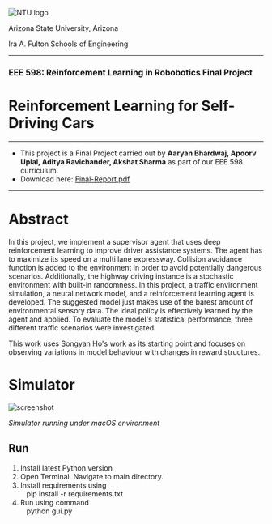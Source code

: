 ![NTU logo](https://1000logos.net/wp-content/uploads/2021/04/ASU-logo.png)

Arizona State University, Arizona

Ira A. Fulton Schools of Engineering
___

### EEE 598: Reinforcement Learning in Robobotics Final Project
# Reinforcement Learning for Self-Driving Cars
___

- This project is a Final Project carried out by **Aaryan Bhardwaj, Apoorv Uplal, Aditya Ravichander, Akshat Sharma** as part of our EEE 598 curriculum.
- Download here: [Final-Report.pdf](https://docs.google.com/document/d/18EjKs-7TDLgtz52AHI6O3cpm7RkFAeCz/edit?usp=share_link&ouid=104476638045106880617&rtpof=true&sd=true)

___

# Abstract

In this project, we implement a supervisor agent that uses deep reinforcement learning to improve driver assistance systems. The agent has to maximize its speed on a multi lane expressway. Collision avoidance function is added to the environment in order to avoid potentially dangerous scenarios. Additionally, the highway driving instance is a stochastic environment with built-in randomness.  In this project, a traffic environment simulation, a neural network model, and a reinforcement learning agent is developed. The suggested model just makes use of the barest amount of environmental sensory data. The ideal policy is effectively learned by the agent and applied. To evaluate the model's statistical performance, three different traffic scenarios were investigated.

This work uses [Songyan Ho's work](https://github.com/songyanho/Reinforcement-Learning-for-Self-Driving-Cars) as its starting point and focuses on observing variations in model behaviour with changes in reward structures.

# Simulator

![screenshot](https://lh3.googleusercontent.com/98C8-z7Y747GH0gCZX4C6JpdOK0bU1iN_YKBSQf71DyVd-ggrybOi0ypYHQq7hVeXDM=w2400)

*Simulator running under macOS environment*

## Run
1. Install latest Python version
2. Open Terminal. Navigate to main directory.
3. Install requirements using <br>&nbsp;&nbsp;&nbsp;pip install -r requirements.txt
4. Run using command <br>&nbsp;&nbsp;&nbsp;python gui.py
